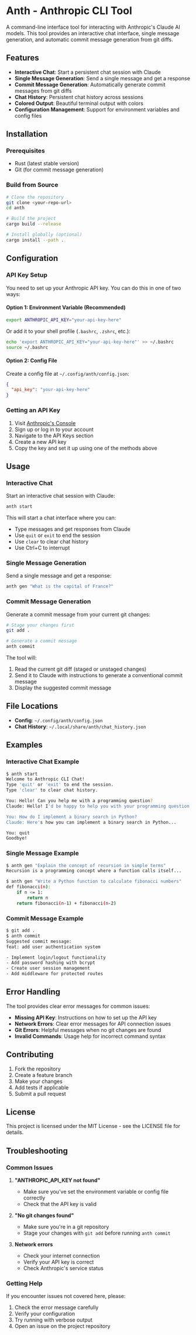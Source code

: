 # Anth - Anthropic CLI Tool

A command-line interface tool for interacting with Anthropic's Claude AI models. This tool provides an interactive chat interface, single message generation, and automatic commit message generation from git diffs.

## Features

- **Interactive Chat**: Start a persistent chat session with Claude
- **Single Message Generation**: Send a single message and get a response
- **Commit Message Generation**: Automatically generate commit messages from git diffs
- **Chat History**: Persistent chat history across sessions
- **Colored Output**: Beautiful terminal output with colors
- **Configuration Management**: Support for environment variables and config files

## Installation

### Prerequisites

- Rust (latest stable version)
- Git (for commit message generation)

### Build from Source

```bash
# Clone the repository
git clone <your-repo-url>
cd anth

# Build the project
cargo build --release

# Install globally (optional)
cargo install --path .
```

## Configuration

### API Key Setup

You need to set up your Anthropic API key. You can do this in one of two ways:

#### Option 1: Environment Variable (Recommended)

```bash
export ANTHROPIC_API_KEY="your-api-key-here"
```

Or add it to your shell profile (`.bashrc`, `.zshrc`, etc.):

```bash
echo 'export ANTHROPIC_API_KEY="your-api-key-here"' >> ~/.bashrc
source ~/.bashrc
```

#### Option 2: Config File

Create a config file at `~/.config/anth/config.json`:

```json
{
  "api_key": "your-api-key-here"
}
```

### Getting an API Key

1. Visit [Anthropic's Console](https://console.anthropic.com/)
2. Sign up or log in to your account
3. Navigate to the API Keys section
4. Create a new API key
5. Copy the key and set it up using one of the methods above

## Usage

### Interactive Chat

Start an interactive chat session with Claude:

```bash
anth start
```

This will start a chat interface where you can:
- Type messages and get responses from Claude
- Use `quit` or `exit` to end the session
- Use `clear` to clear chat history
- Use Ctrl+C to interrupt

### Single Message Generation

Send a single message and get a response:

```bash
anth gen "What is the capital of France?"
```

### Commit Message Generation

Generate a commit message from your current git changes:

```bash
# Stage your changes first
git add .

# Generate a commit message
anth commit
```

The tool will:
1. Read the current git diff (staged or unstaged changes)
2. Send it to Claude with instructions to generate a conventional commit message
3. Display the suggested commit message

## File Locations

- **Config**: `~/.config/anth/config.json`
- **Chat History**: `~/.local/share/anth/chat_history.json`

## Examples

### Interactive Chat Example

```bash
$ anth start
Welcome to Anthropic CLI Chat!
Type 'quit' or 'exit' to end the session.
Type 'clear' to clear chat history.

You: Hello! Can you help me with a programming question?
Claude: Hello! I'd be happy to help you with your programming question. What would you like to know?

You: How do I implement a binary search in Python?
Claude: Here's how you can implement a binary search in Python...

You: quit
Goodbye!
```

### Single Message Example

```bash
$ anth gen "Explain the concept of recursion in simple terms"
Recursion is a programming concept where a function calls itself...

$ anth gen "Write a Python function to calculate fibonacci numbers"
def fibonacci(n):
    if n <= 1:
        return n
    return fibonacci(n-1) + fibonacci(n-2)
```

### Commit Message Example

```bash
$ git add .
$ anth commit
Suggested commit message:
feat: add user authentication system

- Implement login/logout functionality
- Add password hashing with bcrypt
- Create user session management
- Add middleware for protected routes
```

## Error Handling

The tool provides clear error messages for common issues:

- **Missing API Key**: Instructions on how to set up the API key
- **Network Errors**: Clear error messages for API connection issues
- **Git Errors**: Helpful messages when no git changes are found
- **Invalid Commands**: Usage help for incorrect command syntax

## Contributing

1. Fork the repository
2. Create a feature branch
3. Make your changes
4. Add tests if applicable
5. Submit a pull request

## License

This project is licensed under the MIT License - see the LICENSE file for details.

## Troubleshooting

### Common Issues

1. **"ANTHROPIC_API_KEY not found"**
   - Make sure you've set the environment variable or config file correctly
   - Check that the API key is valid

2. **"No git changes found"**
   - Make sure you're in a git repository
   - Stage your changes with `git add` before running `anth commit`

3. **Network errors**
   - Check your internet connection
   - Verify your API key is correct
   - Check Anthropic's service status

### Getting Help

If you encounter issues not covered here, please:
1. Check the error message carefully
2. Verify your configuration
3. Try running with verbose output
4. Open an issue on the project repository
